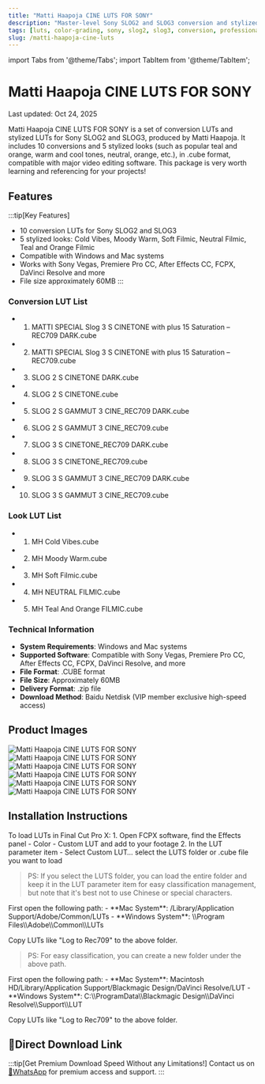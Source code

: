 ```yaml
---
title: "Matti Haapoja CINE LUTS FOR SONY"
description: "Master-level Sony SLOG2 and SLOG3 conversion and stylized LUTs for professional color grading"
tags: [luts, color-grading, sony, slog2, slog3, conversion, professional]
slug: /matti-haapoja-cine-luts
---
```


import Tabs from '@theme/Tabs';
import TabItem from '@theme/TabItem';

# Matti Haapoja CINE LUTS FOR SONY

<time datetime="2025-10-24">Last updated: Oct 24, 2025</time>

Matti Haapoja CINE LUTS FOR SONY is a set of conversion LUTs and stylized LUTs for Sony SLOG2 and SLOG3, produced by Matti Haapoja. It includes 10 conversions and 5 stylized looks (such as popular teal and orange, warm and cool tones, neutral, orange, etc.), in .cube format, compatible with major video editing software. This package is very worth learning and referencing for your projects!

## Features

:::tip[Key Features]
- 10 conversion LUTs for Sony SLOG2 and SLOG3
- 5 stylized looks: Cold Vibes, Moody Warm, Soft Filmic, Neutral Filmic, Teal and Orange Filmic
- Compatible with Windows and Mac systems
- Works with Sony Vegas, Premiere Pro CC, After Effects CC, FCPX, DaVinci Resolve and more
- File size approximately 60MB
:::

### Conversion LUT List

- 1. MATTI SPECIAL Slog 3 S CINETONE with plus 15 Saturation – REC709 DARK.cube
- 2. MATTI SPECIAL Slog 3 S CINETONE with plus 15 Saturation – REC709.cube
- 3. SLOG 2 S CINETONE DARK.cube
- 4. SLOG 2 S CINETONE.cube
- 5. SLOG 2 S GAMMUT 3 CINE_REC709 DARK.cube
- 6. SLOG 2 S GAMMUT 3 CINE_REC709.cube
- 7. SLOG 3 S CINETONE_REC709 DARK.cube
- 8. SLOG 3 S CINETONE_REC709.cube
- 9. SLOG 3 S GAMMUT 3 CINE_REC709 DARK.cube
- 10. SLOG 3 S GAMMUT 3 CINE_REC709.cube

### Look LUT List

- 1. MH Cold Vibes.cube
- 2. MH Moody Warm.cube
- 3. MH Soft Filmic.cube
- 4. MH NEUTRAL FILMIC.cube
- 5. MH Teal And Orange FILMIC.cube

### Technical Information

- **System Requirements**: Windows and Mac systems
- **Supported Software**: Compatible with Sony Vegas, Premiere Pro CC, After Effects CC, FCPX, DaVinci Resolve, and more
- **File Format**: .CUBE format
- **File Size**: Approximately 60MB
- **Delivery Format**: .zip file
- **Download Method**: Baidu Netdisk (VIP member exclusive high-speed access)

## Product Images

![Matti Haapoja CINE LUTS FOR SONY](https://www.vfx123.com/wp-content/uploads/2022/05/1651722376-7390acf24f19d49.jpg)
![Matti Haapoja CINE LUTS FOR SONY](https://www.vfx123.com/wp-content/uploads/2022/05/1745449336-29d446a1533750c.jpg)
![Matti Haapoja CINE LUTS FOR SONY](https://www.vfx123.com/wp-content/uploads/2022/05/1745449345-1a510f03ffb5133.jpg)
![Matti Haapoja CINE LUTS FOR SONY](https://www.vfx123.com/wp-content/uploads/2022/05/1745449350-84e80ba9c683092.jpg)
![Matti Haapoja CINE LUTS FOR SONY](https://www.vfx123.com/wp-content/uploads/2022/05/1651722374-c4ca4238a0b9238.gif)
![Matti Haapoja CINE LUTS FOR SONY](https://www.vfx123.com/wp-content/uploads/2022/05/1651722375-c81e728d9d4c2f6.gif)

## Installation Instructions

<Tabs>
<TabItem value="fcpx" label="Final Cut Pro X">
To load LUTs in Final Cut Pro X:
1. Open FCPX software, find the Effects panel - Color - Custom LUT and add to your footage
2. In the LUT parameter item - Select Custom LUT… select the LUTS folder or .cube file you want to load

> PS: If you select the LUTS folder, you can load the entire folder and keep it in the LUT parameter item for easy classification management, but note that it's best not to use Chinese or special characters.
</TabItem>

<TabItem value="premiere" label="Premiere Pro">
First open the following path:
- **Mac System**: /Library/Application Support/Adobe/Common/LUTs
- **Windows System**: \\Program Files\\Adobe\\Common\\LUTs

Copy LUTs like "Log to Rec709" to the above folder.

> PS: For easy classification, you can create a new folder under the above path.
</TabItem>

<TabItem value="resolve" label="DaVinci Resolve">
First open the following path:
- **Mac System**: Macintosh HD/Library/Application Support/Blackmagic Design/DaVinci Resolve/LUT
- **Windows System**: C:\\ProgramData\\Blackmagic Design\\DaVinci Resolve\\Support\\LUT

Copy LUTs like "Log to Rec709" to the above folder.

</TabItem>
</Tabs>

## 🚀Direct Download Link

:::tip[Get Premium Download Speed Without any Limitations!]
Contact us on [💬WhatsApp](https://wa.me/+8613237610083) for premium  access and support.
:::

